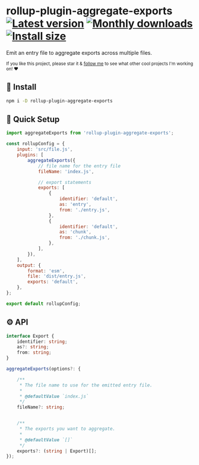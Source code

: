 # rollup-plugin-aggregate-exports [![Latest version](https://badgen.net/npm/v/rollup-plugin-aggregate-exports)](https://npm.im/rollup-plugin-aggregate-exports) [![Monthly downloads](https://badgen.net/npm/dm/rollup-plugin-aggregate-exports)](https://npm.im/rollup-plugin-aggregate-exports) [![Install size](https://packagephobia.now.sh/badge?p=rollup-plugin-aggregate-exports)](https://packagephobia.now.sh/result?p=rollup-plugin-aggregate-exports)

Emit an entry file to aggregate exports across multiple files.

<sub>If you like this project, please star it & [follow me](https://github.com/privatenumber) to see what other cool projects I'm working on! ❤️</sub>

## 🚀 Install
```sh
npm i -D rollup-plugin-aggregate-exports
```

## 🚦 Quick Setup

```js
import aggregateExports from 'rollup-plugin-aggregate-exports';

const rollupConfig = {
	input: 'src/file.js',
	plugins: [
		aggregateExports({
			// file name for the entry file
			fileName: 'index.js',

			// export statements
			exports: [
				{
					identifier: 'default',
					as: 'entry',
					from: './entry.js',
				},
				{
					identifier: 'default',
					as: 'chunk',
					from: './chunk.js',
				},
			],
		}),
	],
	output: {
		format: 'esm',
		file: 'dist/entry.js',
		exports: 'default',
	},
};

export default rollupConfig;
```

## ⚙️ API

```ts
interface Export {
	identifier: string;
	as?: string;
	from: string;
}

aggregateExports(options?: {

	/**
	 * The file name to use for the emitted entry file.
	 * 
	 * @defaultValue `index.js`
	 */
	fileName?: string;


	/**
	 * The exports you want to aggregate.
	 * 
	 * @defaultValue `[]`
	 */
	exports?: (string | Export)[];
});
```

